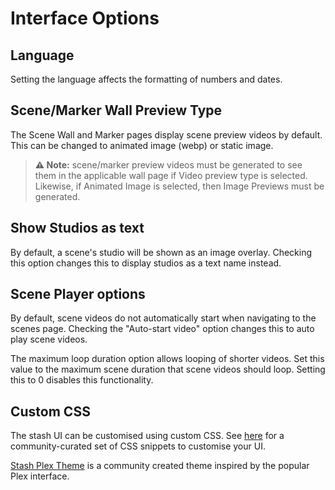 # Interface Options

## Language

Setting the language affects the formatting of numbers and dates.

## Scene/Marker Wall Preview Type

The Scene Wall and Marker pages display scene preview videos by default. This can be changed to animated image (webp) or static image. 

> **⚠️ Note:** scene/marker preview videos must be generated to see them in the applicable wall page if Video preview type is selected. Likewise, if Animated Image is selected, then Image Previews must be generated.

## Show Studios as text

By default, a scene's studio will be shown as an image overlay. Checking this option changes this to display studios as a text name instead.

## Scene Player options

By default, scene videos do not automatically start when navigating to the scenes page. Checking the "Auto-start video" option changes this to auto play scene videos.

The maximum loop duration option allows looping of shorter videos. Set this value to the maximum scene duration that scene videos should loop. Setting this to 0 disables this functionality.

## Custom CSS

The stash UI can be customised using custom CSS. See [here](https://github.com/stashapp/stash/wiki/Custom-CSS-snippets) for a community-curated set of CSS snippets to customise your UI. 

[Stash Plex Theme](https://github.com/stashapp/stash/wiki/Stash-Plex-Theme) is a community created theme inspired by the popular Plex interface.
